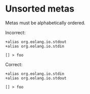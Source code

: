 # Unsorted metas

Metas must be alphabetically ordered.

Incorrect:

```eo
+alias org.eolang.io.stdout
+alias org.eolang.io.stdin

[] > foo
```

Correct:

```eo
+alias org.eolang.io.stdin
+alias org.eolang.io.stdout

[] > foo
```